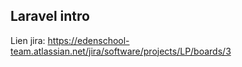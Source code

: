 ## Laravel intro

Lien jira: https://edenschool-team.atlassian.net/jira/software/projects/LP/boards/3
